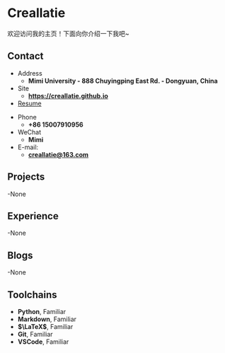 # Creallatie

欢迎访问我的主页！下面向你介绍一下我吧\~

<!-- .slide -->

## Contact

- Address
  - **Mimi University - 888 Chuyingping East Rd. - Dongyuan, China**
- Site
  - **<https://creallatie.github.io>**
- [Resume](https://resume.wu-kan.cn/index.pdf)

<!-- .slide vertical=true -->

- Phone
  - **+86 15007910956**
- WeChat
  - **Mimi**
- E-mail:
  - **[creallatie@163.com](mailto:creallatie@163.com)**

<!-- .slide -->

## Projects

<!-- .slide vertical=true -->

-None


<!-- .slide -->

## Experience

<!-- .slide -->

-None

<!-- .slide -->

## Blogs

<!-- .slide -->

-None

<!-- .slide -->

## Toolchains

<!-- .slide vertical=true -->
- **Python**, Familiar
- **Markdown**, Familiar
- **$\LaTeX$**, Familiar
- **Git**, Familiar
- **VSCode**, Familiar
